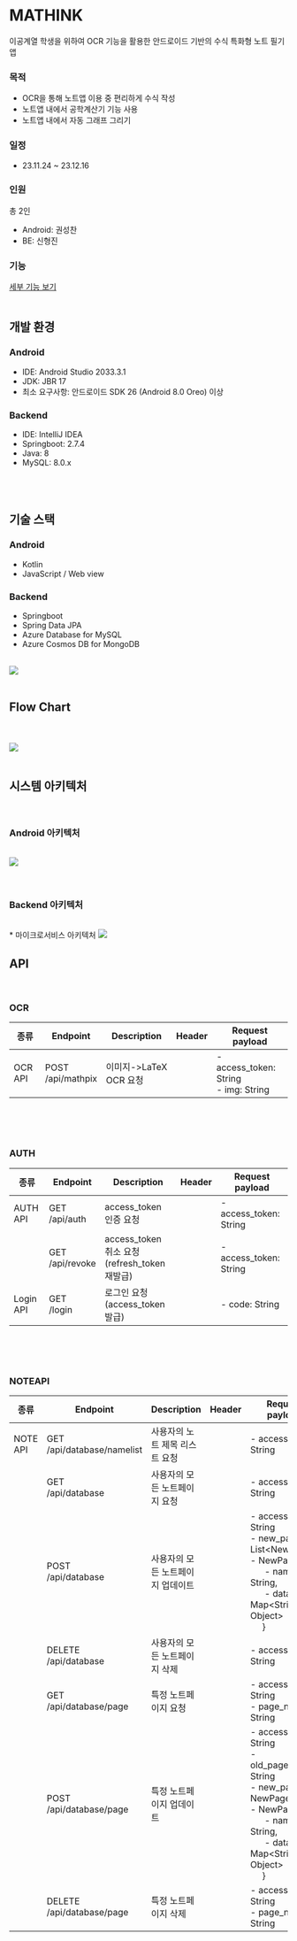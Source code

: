 <h1>MATHINK</h1>

이공계열 학생을 위하여 OCR 기능을 활용한 안드로이드 기반의 수식 특화형 노트 필기앱

### 목적
* OCR을 통해 노트앱 이용 중 편리하게 수식 작성
* 노트앱 내에서 공학계산기 기능 사용
* 노트앱 내에서 자동 그래프 그리기

### 일정
* 23.11.24 ~ 23.12.16

### 인원
총 2인
* Android: 권성찬
* BE: 신형진

### 기능
[세부 기능 보기](DETAILFUNCTION.md)
</br>
</br>

## 개발 환경
### Android
* IDE: Android Studio 2033.3.1 
* JDK: JBR 17
* 최소 요구사항: 안드로이드 SDK 26 (Android 8.0 Oreo) 이상

### Backend
* IDE: IntelliJ IDEA
* Springboot: 2.7.4
* Java: 8
* MySQL: 8.0.x

</br>
</br>

## 기술 스택
### Android
* Kotlin
* JavaScript / Web view

### Backend
* Springboot
* Spring Data JPA
* Azure Database for MySQL
* Azure Cosmos DB for MongoDB

</br>
<img src="readme_img/stack.png" />


</br>
</br>

## Flow Chart
</br>
</br>
<img src="readme_img/flowchart.png" />

</br>
</br>

## 시스템 아키텍처
</br>

### Android 아키텍처
</br>
<img src="readme_img/androidarchitect.png" />
</br>
</br>
</br>

### Backend 아키텍처
</br>
* 마이크로서비스 아키텍처
<img src="readme_img/backendarchitect.png" />

## API
</br>

### OCR

| 종류 | Endpoint | Description | Header | Request payload |
|------|---------|-------------------------| ---------|------|
| OCR API | POST</br> /api/mathpix | 이미지->LaTeX OCR 요청  | | - access_token: String</br> - img: String |

</br></br></br>

### AUTH

| 종류 | Endpoint | Description | Header | Request payload |
|------|---------|-------------------------| ---------|------|
| AUTH API | GET</br> /api/auth | access_token 인증 요청  | | - access_token: String|
| | GET</br> /api/revoke | access_token 취소 요청</br>(refresh_token 재발급)  | | - access_token: String|
| Login API | GET</br> /login | 로그인 요청(access_token 발급)  | | - code: String|

</br></br></br>

### NOTEAPI

| 종류 | Endpoint | Description | Header | Request payload |
|------|---------|-------------------------| ---------|------|
| NOTE API | GET</br> /api/database/namelist | 사용자의 노트 제목 리스트 요청  | | - access_token: String|
|| GET</br> /api/database | 사용자의 모든 노트페이지 요청  | | - access_token: String|
|| POST</br> /api/database | 사용자의 모든 노트페이지 업데이트  | | - access_token: String</br> - new_pages: List&lt;NewPage&gt; </br> - NewPage:{ </br> &nbsp;&nbsp;&nbsp;&nbsp;&nbsp;  - name: String, </br> &nbsp;&nbsp;&nbsp;&nbsp;&nbsp; - data: Map&lt;String, Object&gt; </br> &nbsp;&nbsp;&nbsp;&nbsp;&nbsp;} |
|| DELETE</br> /api/database | 사용자의 모든 노트페이지 삭제  | | - access_token: String|
|| GET</br> /api/database/page | 특정 노트페이지 요청  | | - access_token: String</br> - page_name: String|
|| POST</br> /api/database/page | 특정 노트페이지 업데이트  | | - access_token: String</br> - old_page_name: String </br> - new_page: NewPage </br> - NewPage:{ </br> &nbsp;&nbsp;&nbsp;&nbsp;&nbsp;  - name: String, </br> &nbsp;&nbsp;&nbsp;&nbsp;&nbsp; - data: Map&lt;String, Object&gt; </br> &nbsp;&nbsp;&nbsp;&nbsp;&nbsp;}  |
|| DELETE</br> /api/database/page | 특정 노트페이지 삭제  | | - access_token: String</br> - page_name: String|
